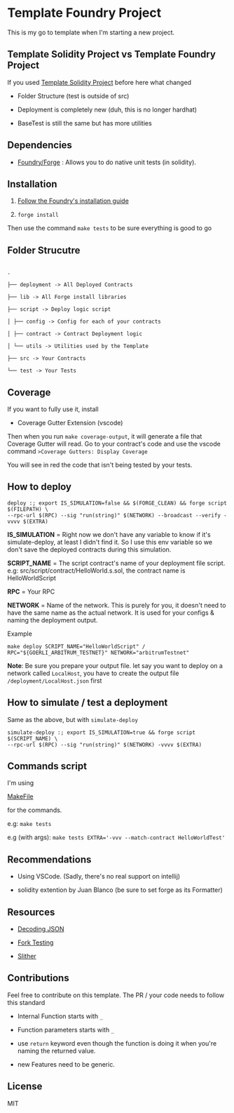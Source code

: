 
  
  
  

# Template Foundry Project

  

This is my go to template when I'm starting a new project.

  

## Template Solidity Project vs Template Foundry Project

If you used [Template Solidity Project](https://github.com/0xAtum/template-solidity-project) before here what changed

- Folder Structure (test is outside of src)

- Deployment is completely new (duh, this is no longer hardhat)

- BaseTest is still the same but has more utilities

  
  

## Dependencies

  

- [Foundry/Forge](https://github.com/gakonst/foundry) : Allows you to do native unit tests (in solidity).

  

## Installation

  

1. [Follow the Foundry's installation guide](https://book.getfoundry.sh/getting-started/installation.html)

2.  `forge install`

  

Then use the command `make tests` to be sure everything is good to go

  

## Folder Strucutre

  

```

.

├── deployment -> All Deployed Contracts

├── lib -> All Forge install libraries

├── script -> Deploy logic script

│ ├── config -> Config for each of your contracts

│ ├── contract -> Contract Deployment logic

│ └── utils -> Utilities used by the Template

├── src -> Your Contracts

└── test -> Your Tests

```

  

## Coverage

If you want to fully use it, install
- Coverage Gutter Extension (vscode)

Then when you run `make coverage-output`, it will generate a file that Coverage Gutter will read. Go to your contract's code and use the vscode command `>Coverage Gutters: Display Coverage`

You will see in red the code that isn't being tested by your tests.

## How to deploy
    deploy :; export IS_SIMULATION=false && $(FORGE_CLEAN) && forge script $(FILEPATH) \
    --rpc-url $(RPC) --sig "run(string)" $(NETWORK) --broadcast --verify -vvvv $(EXTRA)

**IS_SIMULATION** = Right now we don't have any variable to know if it's simulate-deploy, at least I didn't find it. So I use this env variable so we don't save the deployed contracts during this simulation.

**SCRIPT_NAME** = The script contract's name of your deployment file script. e.g: src/script/contract/HelloWorld.s.sol, the contract name is HelloWorldScript

**RPC** = Your RPC

**NETWORK** = Name of the network. This is purely for you, it doesn't need to have the same name as the actual network. It is used for your configs & naming the deployment output.

Example

    make deploy SCRIPT_NAME="HelloWorldScript" /
    RPC="${GOERLI_ARBITRUM_TESTNET}" NETWORK="arbitrumTestnet"

  

**Note**: Be sure you prepare your output file. let say you want to deploy on a network called `LocalHost`, you have to create the output file `/deployment/LocalHost.json` first

  

## How to simulate / test a deployment

 
Same as the above, but with `simulate-deploy`

    simulate-deploy :; export IS_SIMULATION=true && forge script $(SCRIPT_NAME) \
    --rpc-url $(RPC) --sig "run(string)" $(NETWORK) -vvvv $(EXTRA)

## Commands script

I'm using

[MakeFile](https://github.com/0xAtum/template-foundry-project/blob/main/Makefile)

for the commands.

  

e.g: `make tests`

e.g (with args): `make tests EXTRA='-vvv --match-contract HelloWorldTest'`

  

## Recommendations

- Using VSCode. (Sadly, there's no real support on intellij)

- solidity extention by Juan Blanco (be sure to set forge as its Formatter)

  
  

## Resources

- [Decoding JSON](https://book.getfoundry.sh/cheatcodes/parse-json?highlight=json#decoding-json-objects-into-solidity-structs)

- [Fork Testing](https://book.getfoundry.sh/forge/fork-testing?highlight=fork#forking-cheatcodes)

- [Slither](https://github.com/crytic/slither/wiki/Usage)

  
  

## Contributions

Feel free to contribute on this template. The PR / your code needs to follow this standard

- Internal Function starts with `_`

- Function parameters starts with `_`

- use `return` keyword even though the function is doing it when you're naming the returned value.

- new Features need to be generic.

  

## License

MIT

